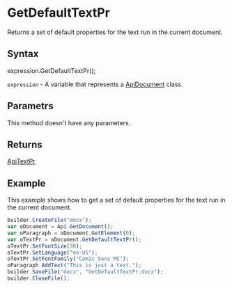 # GetDefaultTextPr

Returns a set of default properties for the text run in the current document.

## Syntax

expression.GetDefaultTextPr();

`expression` - A variable that represents a [ApiDocument](../ApiDocument.md) class.

## Parametrs

This method doesn't have any parameters.

## Returns

[ApiTextPr](../../ApiTextPr/ApiTextPr.md)

## Example

This example shows how to get a set of default properties for the text run in the current document.

```javascript
builder.CreateFile("docx");
var oDocument = Api.GetDocument();
var oParagraph = oDocument.GetElement(0);
var oTextPr = oDocument.GetDefaultTextPr();
oTextPr.SetFontSize(30);
oTextPr.SetLanguage("en-US");
oTextPr.SetFontFamily("Comic Sans MS");
oParagraph.AddText("This is just a text.");
builder.SaveFile("docx", "GetDefaultTextPr.docx");
builder.CloseFile();
```